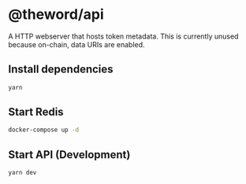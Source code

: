 # @theword/api

A HTTP webserver that hosts token metadata. This is currently unused because on-chain, data URIs are enabled.

## Install dependencies

```sh
yarn
```

## Start Redis

```sh
docker-compose up -d
```

## Start API (Development)

```sh
yarn dev
```
